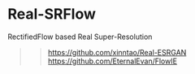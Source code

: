 # Real-SRFlow
RectifiedFlow based Real Super-Resolution


>> https://github.com/xinntao/Real-ESRGAN
>> https://github.com/EternalEvan/FlowIE
